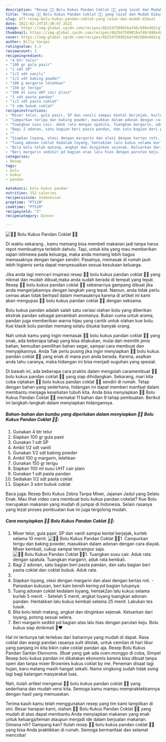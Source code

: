 ```yaml
---
description: "Resep 💚🍫 Bolu Kukus Pandan Coklat 💚🍫 yang lezat dan Mudah Dibuat"
title: "Resep 💚🍫 Bolu Kukus Pandan Coklat 💚🍫 yang lezat dan Mudah Dibuat"
slug: 477-resep-bolu-kukus-pandan-coklat-yang-lezat-dan-mudah-dibuat
date: 2021-02-24T15:30:47.352Z
image: https://img-global.cpcdn.com/recipes/6b2547589016af48/680x482cq70/💚🍫-bolu-kukus-pandan-coklat-💚🍫-foto-resep-utama.jpg
thumbnail: https://img-global.cpcdn.com/recipes/6b2547589016af48/680x482cq70/💚🍫-bolu-kukus-pandan-coklat-💚🍫-foto-resep-utama.jpg
cover: https://img-global.cpcdn.com/recipes/6b2547589016af48/680x482cq70/💚🍫-bolu-kukus-pandan-coklat-💚🍫-foto-resep-utama.jpg
author: Billy Vargas
ratingvalue: 3.3
reviewcount: 3
recipeingredient:
- "4 btr telur"
- "100 gr gula pasir"
- "1 sdt SP"
- "1/2 sdt vanili"
- "1/2 sdt baking powder"
- "100 g margarin lelehkan"
- "150 gr terigu"
- "100 ml susu UHT cair plain"
- "1 sdt pasta pandan"
- "1/2 sdt pasta coklat"
- "3 sdm bubuk coklat"
recipeinstructions:
- "Mixer telur, gula pasir, SP dan vanili sampai kental berjejak, kurleb selama 10 menit."
- "Campurkan terigu dan baking powder, masukkan dalam adonan dengan cara diayak. Mixer kembali, cukup sampai tercampur saja."
- "Tuangkan susu cair. Aduk rata dengan spatula. Tuangkan margarin, aduk rata kembali."
- "Bagi 2 adonan, satu bagian beri pasta pandan, dan satu bagian beri pasta coklat dan coklat bubuk. Aduk rata."
- ""
- "Siapkan loyang, olesi dengan margarin dan alasi dengan kertas roti. Panaskan kukusan, beri kain bersih kering pd bagian tutupnya."
- "Tuang adonan coklat kedalam loyang, hentak2an lalu kukus selama kurleb 5 menit. Setelah 5 menit, angkat loyang tuangkan adonan pandan. Hentakkan lalu kukus kembali selama 25 menit. Lakukan tes tusuk."
- "Bila bolu telah matang, angkat dan dinginkan sejenak. Keluarkan dari loyang, potong sesuai selera."
- "Beri margarin sedikit pd bagian atas lalu hias dengan parutan keju. Bolu kukus siap dinikmati 🧡❤️"
categories:
- Resep
tags:
- bolu
- kukus
- pandan

katakunci: bolu kukus pandan 
nutrition: 152 calories
recipecuisine: Indonesian
preptime: "PT11M"
cooktime: "PT51M"
recipeyield: "3"
recipecategory: Dinner

---
```



![💚🍫 Bolu Kukus Pandan Coklat 💚🍫](https://img-global.cpcdn.com/recipes/6b2547589016af48/680x482cq70/💚🍫-bolu-kukus-pandan-coklat-💚🍫-foto-resep-utama.jpg)

Di waktu  sekarang , kamu memang bisa membeli makanan jadi tanpa harus repot membuatnya terlebih dahulu. Tapi, untuk kita yang mau memberikan sajian istimewa pada keluarga, maka anda memang lebih bagus memasaknya dengan tangan sendiri. Pasalnya, memasak di rumah jauh lebih higienis serta dapat menyesuaikan sesuai kesukaan keluarga.

Jika anda lagi mencari inspirasi resep 💚🍫 bolu kukus pandan coklat 💚🍫 yang nikmat dan mudah dibuat,maka anda sudah berada di tempat yang tepat. Resep 💚🍫 bolu kukus pandan coklat 💚🍫  sebenarnya gampang dibuat jika anda mengerjakannya dengan langkah yang tepat. Namun, anda tidak perlu cemas akan tidak berhasil dalam memasaknya 
karena di artikel ini kami akan mengupas 💚🍫 bolu kukus pandan coklat 💚🍫 dengan seksama.  

Bolu kukus pandan adalah salah satu variasi olahan bolu yang diberikan ekstrak pandan sebagai penambah aromanya. Bukan cuma untuk aroma, pandan juga memberikan warna hijau yang cantik untuk olahan kue bolu. Kue klasik bolu pandan memang selalu disukai banyak orang.

Nah untuk kamu yang ingin memasak 💚🍫 bolu kukus pandan coklat 💚🍫 yang enak, ada beberapa tahap yang bisa dilakukan, mulai dari memilih jenis bahan, kemudian pemilihan bahan segar, sampai cara membuat dan menyajikannya. Anda Tak perlu pusing jika ingin menyiapkan 💚🍫 bolu kukus pandan coklat 💚🍫 yang enak di mana pun anda berada. Karena, asalkan anda  tahu caranya, maka hidangan ini bisa menjadi suguhan yang spesial.

Di bawah ini, ada beberapa cara praktis  dalam mengolah caramembuat 💚🍫 bolu kukus pandan coklat 💚🍫 yang siap dihidangkan. Sekarang, mari kita coba ciptakan 💚🍫 bolu kukus pandan coklat 💚🍫 sendiri di rumah. Tetap dengan bahan yang sederhana, hidangan ini dapat memberi manfaat dalam membantu menjaga kesehatan tubuh kita. Anda bisa menyiapkan 💚🍫 Bolu Kukus Pandan Coklat 💚🍫 memakai 11 bahan dan 9 tahap pembuatan. Berikut ini langkah-langkah dalam menyiapkan hidangannya.

<!--inarticleads1-->

##### Bahan-bahan dan bumbu yang diperlukan dalam menyiapkan 💚🍫 Bolu Kukus Pandan Coklat 💚🍫:

1. Gunakan 4 btr telur
1. Siapkan 100 gr gula pasir
1. Gunakan 1 sdt SP
1. Ambil 1/2 sdt vanili
1. Gunakan 1/2 sdt baking powder
1. Ambil 100 g margarin, lelehkan
1. Gunakan 150 gr terigu
1. Siapkan 100 ml susu UHT cair plain
1. Gunakan 1 sdt pasta pandan
1. Sediakan 1/2 sdt pasta coklat
1. Siapkan 3 sdm bubuk coklat


Baca juga: Resep Bolu Kukus Zebra Tanpa Mixer, Jajanan Jadul yang Selalu Enak. Mau lihat video cara membuat bolu kukus pandan cokelat? Kue Bolu merupakan makanan yang mudah di jumpai di Indonesia. Selain rasanya yang lezat proses pembuatan kue ini juga tergolong mudah. 

<!--inarticleads2-->

##### Cara menyiapkan 💚🍫 Bolu Kukus Pandan Coklat 💚🍫:

1. Mixer telur, gula pasir, SP dan vanili sampai kental berjejak, kurleb selama 10 menit.
<img src="https://img-global.cpcdn.com/steps/8001ce2c6667da36/160x128cq70/💚🍫-bolu-kukus-pandan-coklat-💚🍫-langkah-memasak-1-foto.jpg" alt="💚🍫 Bolu Kukus Pandan Coklat 💚🍫">1. Campurkan terigu dan baking powder, masukkan dalam adonan dengan cara diayak. Mixer kembali, cukup sampai tercampur saja.
<img src="https://img-global.cpcdn.com/steps/742da2e888653095/160x128cq70/💚🍫-bolu-kukus-pandan-coklat-💚🍫-langkah-memasak-2-foto.jpg" alt="💚🍫 Bolu Kukus Pandan Coklat 💚🍫">1. Tuangkan susu cair. Aduk rata dengan spatula. Tuangkan margarin, aduk rata kembali.
1. Bagi 2 adonan, satu bagian beri pasta pandan, dan satu bagian beri pasta coklat dan coklat bubuk. Aduk rata.
1. 
1. Siapkan loyang, olesi dengan margarin dan alasi dengan kertas roti. - Panaskan kukusan, beri kain bersih kering pd bagian tutupnya.
1. Tuang adonan coklat kedalam loyang, hentak2an lalu kukus selama kurleb 5 menit. - Setelah 5 menit, angkat loyang tuangkan adonan pandan. Hentakkan lalu kukus kembali selama 25 menit. Lakukan tes tusuk.
1. Bila bolu telah matang, angkat dan dinginkan sejenak. Keluarkan dari loyang, potong sesuai selera.
1. Beri margarin sedikit pd bagian atas lalu hias dengan parutan keju. Bolu kukus siap dinikmati 🧡❤️


Hal ini tentunya tak terlebas dari bahannya yang mudah di dapat. Rasa coklat dan wangi pandan rasanya sulit ditolak, untuk cemilan di hari libur yang panjang ini kita bikin cake coklat pandan aja. Resep Bolu Kukus Pandan Santan Ekonomis. (Buat yang gak ada oven.monggo di coba, Simpel Resep bolu kukus pandan ini dikatakan ekonomis karena bisa dibuat tanpa open dan tanpa mixer Brownies kukus coklat by me. Peneman disaat lagi hujan, baru matang masih hangat sekalii. Nama singkong sudah tidak asing lagi bagi kalangan masyarakat luas. 

Nah, itulah artikel mengenai  💚🍫 bolu kukus pandan coklat 💚🍫  yang sederhana dan mudah versi kita. Semoga kamu mampu mempraktekkannya dengan hasil yang memuaskan. 

Terima kasih kamu telah menggunakan resep yang tim kami tampilkan di sini. Besar harapan kami, olahan  💚🍫 Bolu Kukus Pandan Coklat 💚🍫 yang mudah di atas dapat membantu Anda menyiapkan makanan yang enak untuk keluarga/teman ataupun menjadi ide dalam berjualan makanan. Gimana nih? Gampang kan? Itulah resep 💚🍫 bolu kukus pandan coklat 💚🍫 yang bisa Anda praktikkan di rumah. Semoga bermanfaat dan selamat mencoba!

